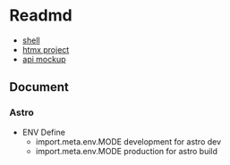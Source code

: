 # Readmd
- [shell](./mfe-shell/README.md)
- [htmx project](./mfe-htmx/README.md)
- [api mockup](./mfe-api-mockup/README.md)

## Document

### Astro
- ENV Define
  - import.meta.env.MODE development for astro dev
  - import.meta.env.MODE production for astro build
